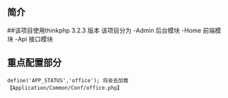﻿## 简介
##该项目使用thinkphp 3.2.3 版本
    该项目分为
    -Admin 后台模块
    -Home  前端模块
    -Api   接口模块
## 重点配置部分
    define('APP_STATUS','office'); 将会去加载【Application/Common/Conf/office.php】